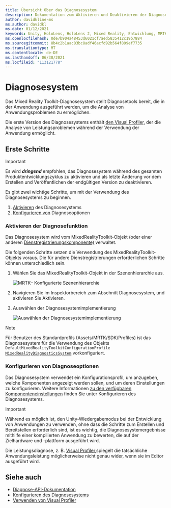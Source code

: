 ```yaml
---
title: Übersicht über das Diagnosesystem
description: Dokumentation zum Aktivieren und Deaktivieren der Diagnose in MRTK
author: davidkline-ms
ms.author: davidkl
ms.date: 01/12/2021
keywords: Unity, HoloLens, HoloLens 2, Mixed Reality, Entwicklung, MRTK,
ms.openlocfilehash: 0de7b904a48453d6021cf7aed5835412c19b7884
ms.sourcegitcommit: 8b4c2b1aac83bc8adf46acfd92b564f899ef7735
ms.translationtype: MT
ms.contentlocale: de-DE
ms.lasthandoff: 06/30/2021
ms.locfileid: "113121778"
---
```

# <a name="diagnostic-system"></a>Diagnosesystem

Das Mixed Reality Toolkit-Diagnosesystem stellt Diagnosetools bereit, die in der Anwendung ausgeführt werden, um die Analyse von Anwendungsproblemen zu ermöglichen.

Die erste Version des Diagnosesystems enthält [den Visual Profiler,](using-visual-profiler.md) der die Analyse von Leistungsproblemen während der Verwendung der Anwendung ermöglicht.

## <a name="getting-started"></a>Erste Schritte

> [!IMPORTANT]
> Es wird **_dringend_** empfohlen, das Diagnosesystem während des gesamten Produktentwicklungszyklus zu aktivieren und als letzte Änderung vor dem Erstellen und Veröffentlichen der endgültigen Version zu deaktivieren.

Es gibt zwei wichtige Schritte, um mit der Verwendung des Diagnosesystems zu beginnen.

1. [Aktivieren](#enable-diagnostics) des Diagnosesystems
2. [Konfigurieren von](#configure-diagnostic-options) Diagnoseoptionen

### <a name="enable-diagnostics"></a>Aktivieren der Diagnosefunktion

Das Diagnosesystem wird vom MixedRealityToolkit-Objekt (oder einer anderen [Dienstregistrierungskomponente)](xref:Microsoft.MixedReality.Toolkit.IMixedRealityServiceRegistrar) verwaltet.

Die folgenden Schritte setzen die Verwendung des MixedRealityToolkit-Objekts voraus. Die für andere Dienstregistrierungen erforderlichen Schritte können unterschiedlich sein.

1. Wählen Sie das MixedRealityToolkit-Objekt in der Szenenhierarchie aus.

    ![MRTK– Konfigurierte Szenenhierarchie](../images/MRTK_ConfiguredHierarchy.png)

1. Navigieren Sie im Inspektorbereich zum Abschnitt Diagnosesystem, und aktivieren Sie Aktivieren.
1. Auswählen der Diagnosesystemimplementierung

    ![Auswählen der Diagnosesystemimplementierung](../images/diagnostics/DiagnosticsSelectSystemType.png)

> [!NOTE]
> Für Benutzer des Standardprofils (Assets/MRTK/SDK/Profiles) ist das Diagnosesystem für die Verwendung des Objekts `DefaultMixedRealityToolkitConfigurationProfile` [`MixedRealityDiagnosticsSystem`](xref:Microsoft.MixedReality.Toolkit.Diagnostics.MixedRealityDiagnosticsSystem) vorkonfiguriert.

### <a name="configure-diagnostic-options"></a>Konfigurieren von Diagnoseoptionen

Das Diagnosesystem verwendet ein Konfigurationsprofil, um anzugeben, welche Komponenten angezeigt werden sollen, und um deren Einstellungen zu konfigurieren. Weitere Informationen [zu den verfügbaren Komponenteneinstellungen](configuring-diagnostics.md) finden Sie unter Konfigurieren des Diagnosesystems.

> [!IMPORTANT]
> Während es möglich ist, den Unity-Wiedergabemodus bei der Entwicklung von Anwendungen zu verwenden, ohne dass die Schritte zum Erstellen und Bereitstellen erforderlich sind, ist es wichtig, die Diagnosesystemergebnisse mithilfe einer kompilierten Anwendung zu bewerten, die auf der Zielhardware und -plattform ausgeführt wird.
>
> Die Leistungsdiagnose, z. B. [Visual Profiler,](using-visual-profiler.md)spiegelt die tatsächliche Anwendungsleistung möglicherweise nicht genau wider, wenn sie im Editor ausgeführt wird.

## <a name="see-also"></a>Siehe auch

- [Diagnose-API-Dokumentation](xref:Microsoft.MixedReality.Toolkit.Diagnostics)
- [Konfigurieren des Diagnosesystems](configuring-diagnostics.md)
- [Verwenden von Visual Profiler](using-visual-profiler.md)
